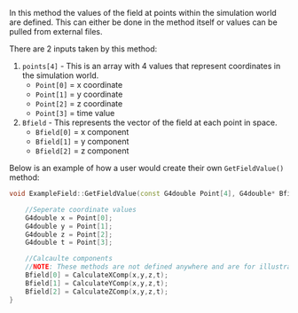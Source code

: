 In this method the values of the field at points within the simulation world are defined. This can either be done in the method itself or values can be pulled from external files.

There are 2 inputs taken by this method:
1. `points[4]` - This is an array with 4 values that represent coordinates in the simulation world.
	- `Point[0]` = x coordinate
	- `Point[1]` = y coordinate
	- `Point[2]` = z coordinate
	- `Point[3]` = time value
2. `Bfield` - This represents the vector of the field at each point in space.
	- `Bfield[0]` = x component
	- `Bfield[1]` = y component
	- `Bfield[2]` = z component

Below is an example of how a user would create their own `GetFieldValue()` method:
```cpp
void ExampleField::GetFieldValue(const G4double Point[4], G4double* Bfield) const{

	//Seperate coordinate values
	G4double x = Point[0];
	G4double y = Point[1];
	G4double z = Point[2];
	G4double t = Point[3];

	//Calcaulte components
	//NOTE: These methods are not defined anywhere and are for illustration purposes
	Bfield[0] = CalculateXComp(x,y,z,t);
	Bfield[1] = CalculateYComp(x,y,z,t);
	Bfield[2] = CalculateZComp(x,y,z,t);
}
```